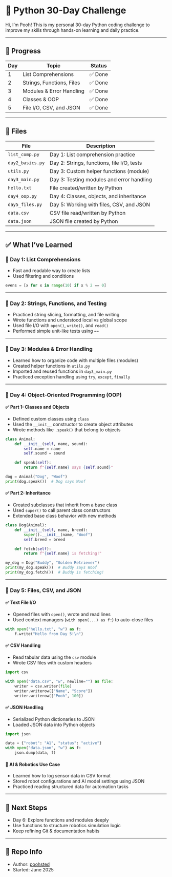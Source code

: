 # 🐍 Python 30-Day Challenge

Hi, I’m Pooh! This is my personal 30-day Python coding challenge to improve my skills through hands-on learning and daily practice.

---

## 📅 Progress

| Day | Topic                        | Status     |
|-----|------------------------------|------------|
| 1   | List Comprehensions          | ✅ Done     |
| 2   | Strings, Functions, Files    | ✅ Done     |
| 3   | Modules & Error Handling     | ✅ Done     |
| 4   | Classes & OOP                | ✅ Done     |
| 5   | File I/O, CSV, and JSON      | ✅ Done     |

---

## 📂 Files

| File              | Description                                 |
|-------------------|---------------------------------------------|
| `list_comp.py`    | Day 1: List comprehension practice          |
| `day2_basics.py`  | Day 2: Strings, functions, file I/O, tests  |
| `utils.py`        | Day 3: Custom helper functions (module)     |
| `day3_main.py`    | Day 3: Testing modules and error handling   |
| `hello.txt`       | File created/written by Python              |
| `day4_oop.py`     | Day 4: Classes, objects, and inheritance    |
| `day5_files.py`   | Day 5: Working with files, CSV, and JSON    |
| `data.csv`        | CSV file read/written by Python             |
| `data.json`       | JSON file created by Python                 |

---

## ✅ What I’ve Learned

### 🧠 Day 1: List Comprehensions
- Fast and readable way to create lists
- Used filtering and conditions
```python
evens = [x for x in range(10) if x % 2 == 0]
```

---

### 🧠 Day 2: Strings, Functions, and Testing
- Practiced string slicing, formatting, and file writing
- Wrote functions and understood local vs global scope
- Used file I/O with `open()`, `write()`, and `read()`
- Performed simple unit-like tests using `==`

---

### 🧠 Day 3: Modules & Error Handling
- Learned how to organize code with multiple files (modules)
- Created helper functions in `utils.py`
- Imported and reused functions in `day3_main.py`
- Practiced exception handling using `try`, `except`, `finally`

---

### 🧠 Day 4: Object-Oriented Programming (OOP)

#### ✅ Part 1: Classes and Objects
- Defined custom classes using `class`
- Used the `__init__` constructor to create object attributes
- Wrote methods like `.speak()` that belong to objects
```python
class Animal:
    def __init__(self, name, sound):
        self.name = name
        self.sound = sound

    def speak(self):
        return f"{self.name} says {self.sound}"

dog = Animal("Dog", "Woof")
print(dog.speak())  # Dog says Woof
```

#### ✅ Part 2: Inheritance
- Created subclasses that inherit from a base class
- Used `super()` to call parent class constructors
- Extended base class behavior with new methods
```python
class Dog(Animal):
    def __init__(self, name, breed):
        super().__init__(name, "Woof")
        self.breed = breed

    def fetch(self):
        return f"{self.name} is fetching!"

my_dog = Dog("Buddy", "Golden Retriever")
print(my_dog.speak())  # Buddy says Woof
print(my_dog.fetch())  # Buddy is fetching!
```

---

### 🧠 Day 5: Files, CSV, and JSON

#### ✅ Text File I/O
- Opened files with `open()`, wrote and read lines
- Used context managers (`with open(...) as f:`) to auto-close files
```python
with open("hello.txt", "w") as f:
    f.write("Hello from Day 5!\n")
```

#### ✅ CSV Handling
- Read tabular data using the `csv` module
- Wrote CSV files with custom headers
```python
import csv

with open("data.csv", "w", newline="") as file:
    writer = csv.writer(file)
    writer.writerow(["Name", "Score"])
    writer.writerow(["Pooh", 100])
```

#### ✅ JSON Handling
- Serialized Python dictionaries to JSON
- Loaded JSON data into Python objects
```python
import json

data = {"robot": "A1", "status": "active"}
with open("data.json", "w") as f:
    json.dump(data, f)
```

#### 🤖 AI & Robotics Use Case
- Learned how to log sensor data in CSV format
- Stored robot configurations and AI model settings using JSON
- Practiced reading structured data for automation tasks

---

## 🚀 Next Steps
- Day 6: Explore functions and modules deeply
- Use functions to structure robotics simulation logic
- Keep refining Git & documentation habits

---

## 📌 Repo Info
- Author: [poohsted](https://github.com/poohsted)
- Started: June 2025
